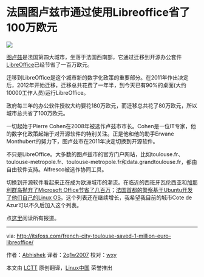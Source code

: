 法国图卢兹市通过使用Libreoffice省了100万欧元
================================================================================
![](http://itsfoss.itsfoss.netdna-cdn.com/wp-content/uploads/2014/07/FRance_LibreOffice.jpg)

[图卢兹][1]是法国第四大城市，坐落于法国西南部，它通过迁移到开源办公套件[LibreOffice][2]已经节省了一百万欧元。

迁移到LibreOffice是这个城市新的数字化政策的重要部分。在2011年作出决定后，2012年开始迁移，迁移总共花费了一年半，到今天已有90%的桌面(大约10000工作人员)运行LibreOffice。

政府每三年的办公软件授权大约要花180万欧元，而迁移总共花了80万欧元，所以城市总共省了100万欧元。

一切起始于Pierre Cohen在2008年被选作卢兹市市长。Cohen是一位IT专家，他的数字化政策起始于对开源软件的特别关注。正是他和他的助手Erwane Monthubert的努力下，图卢兹市在2011年决定切换到开源软件。

不只是LibreOffice。大多数的图卢兹市的官方门户网站，比如toulouse.fr、toulouse-metropole.fr、toulouse-metropole.fr和data.grandtoulouse.fr，都由自由软件支持。Alfresco被选作协同工具。

切换到开源软件看起来正在成为欧洲城市的潮流。在临近的西班牙瓦伦西亚和[加那利群岛抛弃了Microsoft Office节省了几百万][3]；[法国首都的警察基于Ubuntu开发了他们自己的Linux OS][4]。这个列表还在继续增长，我希望我目前的城市Cote de Azur可以不久后加入这个列表。

点[这里][5]阅读所有报道。

--------------------------------------------------------------------------------

via: http://itsfoss.com/french-city-toulouse-saved-1-million-euro-libreoffice/

作者：[Abhishek][a]
译者：[2q1w2007](https://github.com/2q1w2007)
校对：[wxy](https://github.com/wxy)

本文由 [LCTT](https://github.com/LCTT/TranslateProject) 原创翻译，[Linux中国](http://linux.cn/) 荣誉推出

[a]:http://itsfoss.com/author/Abhishek/
[1]:http://zh.wikipedia.org/wiki/%E5%9B%BE%E5%8D%A2%E5%85%B9
[2]:http://www.libreoffice.org/
[3]:http://itsfoss.com/canary-islands-saves-700000-euro-open-source/
[4]:http://itsfoss.com/french-national-police-switch-37000-desktops-to-linux/
[5]:https://joinup.ec.europa.eu/elibrary/case/toulouse-saves-1-million-euro-libreoffice
